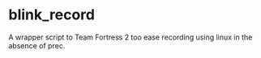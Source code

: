 blink_record
============

A wrapper script to Team Fortress 2 too ease recording using linux in the absence of prec.
